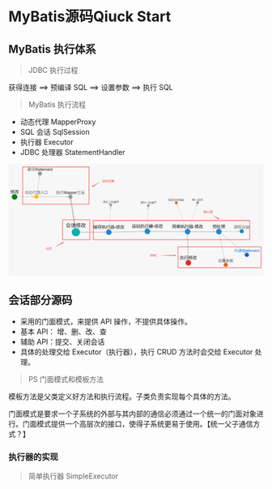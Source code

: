 # MyBatis源码Qiuck Start

## MyBatis 执行体系

> JDBC 执行过程

获得连接 \==> 预编译 SQL \==> 设置参数 \==> 执行 SQL

> MyBatis 执行流程

- 动态代理 MapperProxy
- SQL 会话 SqlSession
- 执行器 Executor
- JDBC 处理器 StatementHandler

<div align="center"><img src="img/ibatis/MyBatis_quick_star.png"></div>

## 会话部分源码

- 采用的门面模式，来提供 API 操作，不提供具体操作。
- 基本 API： 增、删、改、查
- 辅助 API：提交、关闭会话
- 具体的处理交给 Executor（执行器），执行 CRUD 方法时会交给 Executor 处理。

> PS 门面模式和模板方法

模板方法是父类定义好方法和执行流程。子类负责实现每个具体的方法。

门面模式是要求一个子系统的外部与其内部的通信必须通过一个统一的门面对象进行。门面模式提供一个高层次的接口，使得子系统更易于使用。【统一父子通信方式？】

### 执行器的实现

> 简单执行器 SimpleExecutor

